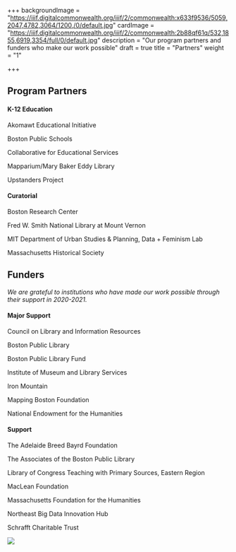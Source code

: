 +++
backgroundImage = "https://iiif.digitalcommonwealth.org/iiif/2/commonwealth:x633f9536/5059,2047,4782,3064/1200,/0/default.jpg"
cardImage = "https://iiif.digitalcommonwealth.org/iiif/2/commonwealth:2b88qf61q/532,1855,6919,3354/full/0/default.jpg"
description = "Our program partners and funders who make our work possible"
draft = true
title = "Partners"
weight = "1"

+++
## **Program Partners**

#### **K-12 Education**

Akomawt Educational Initiative

Boston Public Schools

Collaborative for Educational Services

Mapparium/Mary Baker Eddy Library

Upstanders Project

#### **Curatorial**

Boston Research Center

Fred W. Smith National Library at Mount Vernon

MIT Department of Urban Studies & Planning, Data + Feminism Lab

Massachusetts Historical Society

## **Funders**

_We are grateful to institutions who have made our work possible through their support in 2020-2021._

#### **Major Support**

Council on Library and Information Resources

Boston Public Library

Boston Public Library Fund

Institute of Museum and Library Services

Iron Mountain

Mapping Boston Foundation

National Endowment for the Humanities

#### **Support**

The Adelaide Breed Bayrd Foundation

The Associates of the Boston Public Library

Library of Congress Teaching with Primary Sources, Eastern Region

MacLean Foundation

Massachusetts Foundation for the Humanities

Northeast Big Data Innovation Hub

Schrafft Charitable Trust

![](/uploads/2021-05-14/blue-timeline-cycle-presentation.jpg)
